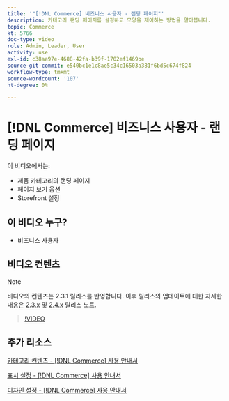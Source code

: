 ```yaml
---
title: '"[!DNL Commerce] 비즈니스 사용자 - 랜딩 페이지"'
description: 카테고리 랜딩 페이지를 설정하고 모양을 제어하는 방법을 알아봅니다.
topic: Commerce
kt: 5766
doc-type: video
role: Admin, Leader, User
activity: use
exl-id: c38aa97e-4688-42fa-b39f-1702ef1469be
source-git-commit: e540bc1e1c8ae5c34c16503a381f6bd5c674f824
workflow-type: tm+mt
source-wordcount: '107'
ht-degree: 0%

---
```


# [!DNL Commerce] 비즈니스 사용자 - 랜딩 페이지

이 비디오에서는:

- 제품 카테고리의 랜딩 페이지
- 페이지 보기 옵션
- Storefront 설정

## 이 비디오 누구?

- 비즈니스 사용자

## 비디오 컨텐츠

>[!NOTE]
>
>비디오의 컨텐츠는 2.3.1 릴리스를 반영합니다. 이후 릴리스의 업데이트에 대한 자세한 내용은 [ 2.3.x](https://devdocs.magento.com/guides/v2.3/release-notes/bk-release-notes.html) 및 [2.4.x](https://devdocs.magento.com/guides/v2.4/release-notes/bk-release-notes.html) 릴리스 노트.

>[!VIDEO](https://video.tv.adobe.com/v/36388/?quality=12&learn=on)

## 추가 리소스

[카테고리 컨텐츠 - [!DNL Commerce] 사용 안내서](https://docs.magento.com/user-guide/catalog/categories-content-settings.html)

[표시 설정 - [!DNL Commerce] 사용 안내서](https://docs.magento.com/user-guide/catalog/categories-display-settings.html)

[디자인 설정 - [!DNL Commerce] 사용 안내서](https://docs.magento.com/user-guide/catalog/categories-custom-design.html)
